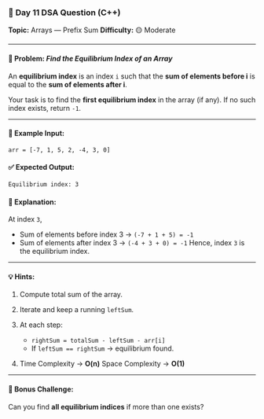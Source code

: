 ### 🔹 **Day 11 DSA Question (C++)**

**Topic:** Arrays — Prefix Sum
**Difficulty:** 🟡 Moderate

---

#### 🧩 Problem: *Find the Equilibrium Index of an Array*

An **equilibrium index** is an index `i` such that the **sum of elements before i** is equal to the **sum of elements after i**.

Your task is to find the **first equilibrium index** in the array (if any).
If no such index exists, return `-1`.

---

#### 🧠 Example Input:

```
arr = [-7, 1, 5, 2, -4, 3, 0]
```

#### ✅ Expected Output:

```
Equilibrium index: 3
```

#### 🧾 Explanation:

At index `3`,

* Sum of elements before index 3 → `(-7 + 1 + 5) = -1`
* Sum of elements after index 3 → `(-4 + 3 + 0) = -1`
  Hence, index `3` is the equilibrium index.

---

#### 💡 Hints:

1. Compute total sum of the array.
2. Iterate and keep a running `leftSum`.
3. At each step:

   * `rightSum = totalSum - leftSum - arr[i]`
   * If `leftSum == rightSum` → equilibrium found.
4. Time Complexity → **O(n)**
   Space Complexity → **O(1)**

---

#### 🧠 Bonus Challenge:

Can you find **all equilibrium indices** if more than one exists?
